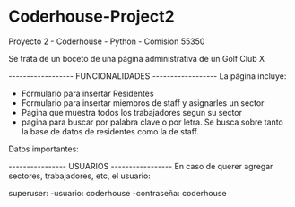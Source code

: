 # Coderhouse-Project2
Proyecto 2 - Coderhouse - Python - Comision 55350

Se trata de un boceto de una página administrativa de un Golf Club X


------------------ FUNCIONALIDADES ------------------
La página incluye:
- Formulario para insertar Residentes 
- Formulario para insertar miembros de staff y asignarles un sector
- Pagina que muestra todos los trabajadores segun su sector
- pagina para buscar por palabra clave o por letra. Se busca sobre tanto la base de datos de residentes como la de staff. 


Datos importantes:

---------------- USUARIOS -----------------
En caso de querer agregar sectores, trabajadores, etc, el usuario:

superuser:
-usuario: coderhouse
-contraseña: coderhouse




